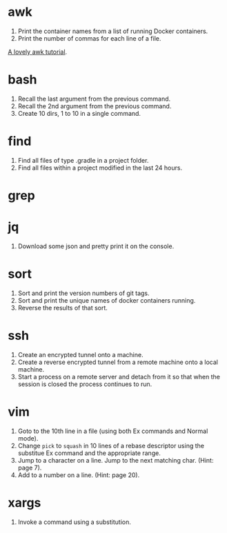 # awk

1. Print the container names from a list of running Docker containers.
2. Print the number of commas for each line of a file.

[A lovely awk tutorial](http://www.grymoire.com/Unix/Awk.html#uh-0).

# bash

1. Recall the last argument from the previous command.
2. Recall the 2nd argument from the previous command.
3. Create 10 dirs, 1 to 10 in a single command.

# find

1. Find all files of type .gradle in a project folder.
2. Find all files within a project modified in the last 24 hours.

# grep

# jq

1. Download some json and pretty print it on the console.

# sort

1. Sort and print the version numbers of git tags.
2. Sort and print the unique names of docker containers running.
3. Reverse the results of that sort.

# ssh

1. Create an encrypted tunnel onto a machine.
2. Create a reverse encrypted tunnel from a remote machine onto a local machine.
3. Start a process on a remote server and detach from it so that when the session is closed the process continues to run.

# vim

1. Goto to the 10th line in a file (using both Ex commands and Normal mode).
2. Change `pick` to `squash` in 10 lines of a rebase descriptor using the substitue Ex command and the appropriate range.
3. Jump to a character on a line. Jump to the next matching char. (Hint: page 7).
4. Add to a number on a line. (Hint: page 20).

# xargs

1. Invoke a command using a substitution.
